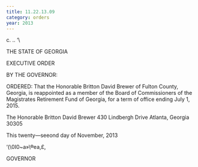 ```yaml
---
title: 11.22.13.09
category: orders
year: 2013
---
```

 

c.
..
‘\

THE STATE OF GEORGIA

EXECUTIVE ORDER

BY THE GOVERNOR:

ORDERED: That the Honorable Britton David Brewer of Fulton County,
Georgia, is reappointed as a member of the Board of
Commissioners of the Magistrates Retirement Fund of Georgia, for
a term of office ending July 1, 2015.

The Honorable Britton David Brewer
430 Lindbergh Drive
Atlanta, Georgia 30305

This twenty—seeond day of November, 2013

‘(\0I0~a»\®ea,£,

GOVERNOR

